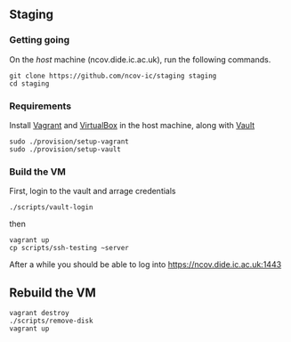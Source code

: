 ## Staging

### Getting going

On the _host_ machine (ncov.dide.ic.ac.uk), run the following commands.

```
git clone https://github.com/ncov-ic/staging staging
cd staging
```

### Requirements

Install [Vagrant](https://www.vagrantup.com/downloads.html) and [VirtualBox](https://www.virtualbox.org/wiki/Downloads) in the host machine, along with [Vault](https://www.vaultproject.io)

```
sudo ./provision/setup-vagrant
sudo ./provision/setup-vault
```

### Build the VM


First, login to the vault and arrage credentials

```
./scripts/vault-login
```

then

```
vagrant up
cp scripts/ssh-testing ~server
```

After a while you should be able to log into https://ncov.dide.ic.ac.uk:1443

## Rebuild the VM

```
vagrant destroy
./scripts/remove-disk
vagrant up
```
